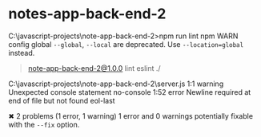 # notes-app-back-end-2

C:\javascript-projects\note-app-back-end-2>npm run lint
npm WARN config global `--global`, `--local` are deprecated. Use `--location=global` instead.

> note-app-back-end-2@1.0.0 lint
> eslint ./


C:\javascript-projects\note-app-back-end-2\server.js
  1:1   warning  Unexpected console statement                   no-console
  1:52  error    Newline required at end of file but not found  eol-last

✖ 2 problems (1 error, 1 warning)
  1 error and 0 warnings potentially fixable with the `--fix` option.
